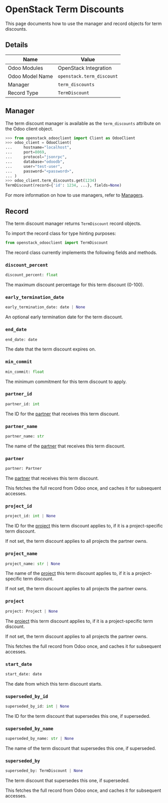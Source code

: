 # OpenStack Term Discounts

This page documents how to use the manager and record objects
for term discounts.

## Details

| Name            | Value                     |
|-----------------|---------------------------|
| Odoo Modules    | OpenStack Integration     |
| Odoo Model Name | `openstack.term_discount` |
| Manager         | `term_discounts`          |
| Record Type     | `TermDiscount`            |

## Manager

The term discount manager is available as the `term_discounts`
attribute on the Odoo client object.

```python
>>> from openstack_odooclient import Client as OdooClient
>>> odoo_client = OdooClient(
...     hostname="localhost",
...     port=8069,
...     protocol="jsonrpc",
...     database="odoodb",
...     user="test-user",
...     password="<password>",
... )
>>> odoo_client.term_discounts.get(1234)
TermDiscount(record={'id': 1234, ...}, fields=None)
```

For more information on how to use managers, refer to [Managers](index.md).

## Record

The term discount manager returns `TermDiscount` record objects.

To import the record class for type hinting purposes:

```python
from openstack_odooclient import TermDiscount
```

The record class currently implements the following fields and methods.

### `discount_percent`

```python
discount_percent: float
```

The maximum discount percentage for this term discount (0-100).

### `early_termination_date`

```python
early_termination_date: date | None
```

An optional early termination date for the term discount.

### `end_date`

```python
end_date: date
```

The date that the term discount expires on.

### `min_commit`

```python
min_commit: float
```

The minimum commitment for this term discount to apply.

### `partner_id`

```python
partner_id: int
```

The ID for the [partner](partner.md) that receives this term discount.

### `partner_name`

```python
partner_name: str
```

The name of the [partner](partner.md) that receives this term discount.

### `partner`

```python
partner: Partner
```

The [partner](partner.md) that receives this term discount.

This fetches the full record from Odoo once,
and caches it for subsequent accesses.

### `project_id`

```python
project_id: int | None
```

The ID for the [project](project.md) this term discount applies to,
if it is a project-specific term discount.

If not set, the term discount applies to all projects
the partner owns.

### `project_name`

```python
project_name: str | None
```

The name of the [project](project.md) this term discount applies to,
if it is a project-specific term discount.

If not set, the term discount applies to all projects
the partner owns.

### `project`

```python
project: Project | None
```

The [project](project.md) this term discount applies to,
if it is a project-specific term discount.

If not set, the term discount applies to all projects
the partner owns.

This fetches the full record from Odoo once,
and caches it for subsequent accesses.

### `start_date`

```python
start_date: date
```

The date from which this term discount starts.

### `superseded_by_id`

```python
superseded_by_id: int | None
```

The ID for the term discount that supersedes this one,
if superseded.


### `superseded_by_name`

```python
superseded_by_name: str | None
```

The name of the term discount that supersedes this one,
if superseded.


### `superseded_by`

```python
superseded_by: TermDiscount | None
```

The term discount that supersedes this one,
if superseded.

This fetches the full record from Odoo once,
and caches it for subsequent accesses.
